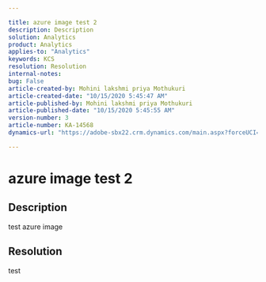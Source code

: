 ```yaml
---

title: azure image test 2  
description: Description  
solution: Analytics  
product: Analytics  
applies-to: "Analytics"  
keywords: KCS  
resolution: Resolution  
internal-notes:   
bug: False  
article-created-by: Mohini lakshmi priya Mothukuri  
article-created-date: "10/15/2020 5:45:47 AM"  
article-published-by: Mohini lakshmi priya Mothukuri  
article-published-date: "10/15/2020 5:45:55 AM"  
version-number: 3  
article-number: KA-14568  
dynamics-url: "https://adobe-sbx22.crm.dynamics.com/main.aspx?forceUCI=1&pagetype=entityrecord&etn=knowledgearticle&id=62f837a8-a90e-eb11-a813-000d3a98f7e7"

---
```


# azure image test 2

## Description

test azure image


## Resolution

test
